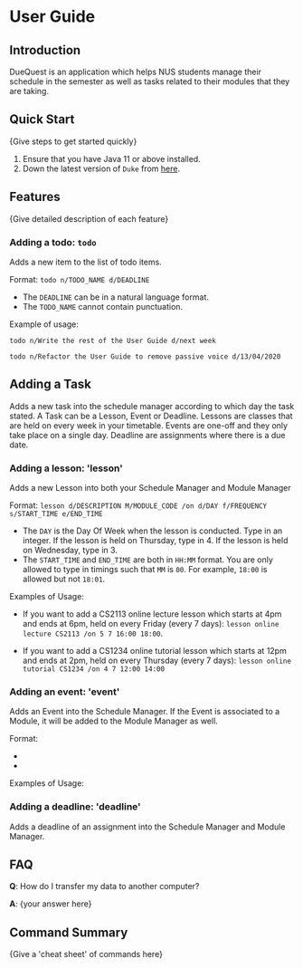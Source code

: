 # User Guide

## Introduction

DueQuest is an application which helps NUS students manage their schedule in the semester
as well as tasks related to their modules that they are taking.

## Quick Start

{Give steps to get started quickly}

1. Ensure that you have Java 11 or above installed.
1. Down the latest version of `Duke` from [here](http://link.to/duke).

## Features 

{Give detailed description of each feature}

### Adding a todo: `todo` 
Adds a new item to the list of todo items.

Format: `todo n/TODO_NAME d/DEADLINE`

* The `DEADLINE` can be in a natural language format.
* The `TODO_NAME` cannot contain punctuation.  

Example of usage: 

`todo n/Write the rest of the User Guide d/next week`

`todo n/Refactor the User Guide to remove passive voice d/13/04/2020`

## Adding a Task
Adds a new task into the schedule manager according to which day the task stated.
A Task can be a Lesson, Event or Deadline.
Lessons are classes that are held on every week in your timetable.
Events are one-off and they only take place on a single day.
Deadline are assignments where there is a due date.

### Adding a lesson: 'lesson'
Adds a new Lesson into both your Schedule Manager and Module Manager

Format: `lesson d/DESCRIPTION M/MODULE_CODE /on d/DAY f/FREQUENCY s/START_TIME e/END_TIME`

* The `DAY` is the Day Of Week when the lesson is conducted. Type in an integer. If the lesson is held on Thursday, type in 4. If the lesson is held on Wednesday, type in 3.
* The `START_TIME` and `END_TIME` are both in `HH:MM` format. You are only allowed to type in timings such that `MM` is `00`. For example, `18:00` is allowed but not `18:01`.

Examples of Usage:

* If you want to add a CS2113 online lecture lesson which starts at 4pm and ends at 6pm, held on every Friday (every 7 days): `lesson online lecture CS2113 /on 5 7 16:00 18:00`.

* If you want to add a CS1234 online tutorial lesson which starts at 12pm and ends at 2pm, held on every Thursday (every 7 days): `lesson online tutorial CS1234 /on 4 7 12:00 14:00`

### Adding an event: 'event'
Adds an Event into the Schedule Manager. If the Event is associated to a Module, it will be added to the Module Manager as well.

Format:

*
*

Examples of Usage:


### Adding a deadline: 'deadline'
Adds a deadline of an assignment into the Schedule Manager and Module Manager. 

## FAQ

**Q**: How do I transfer my data to another computer? 

**A**: {your answer here}

## Command Summary

{Give a 'cheat sheet' of commands here}
